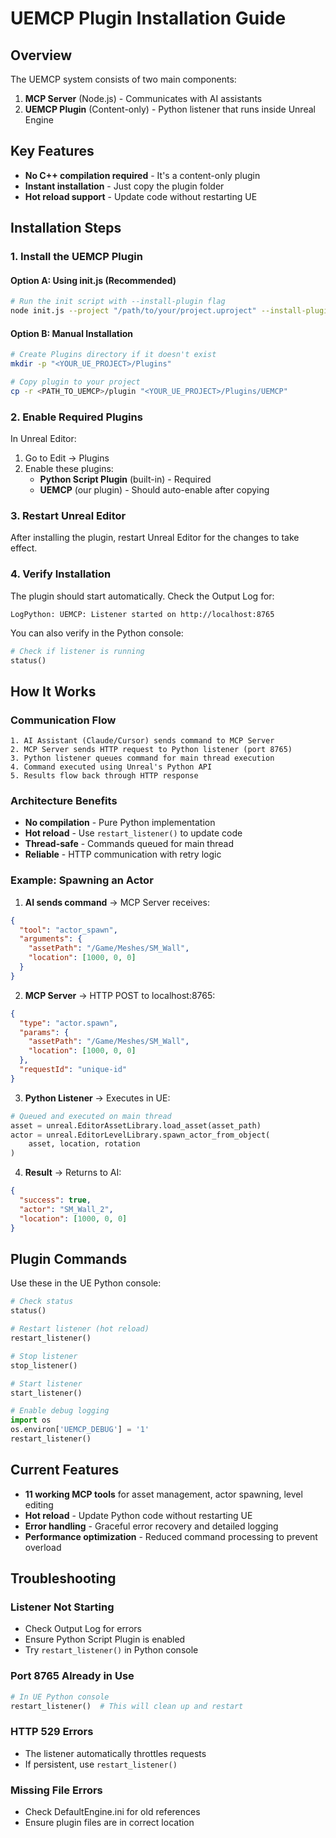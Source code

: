 # UEMCP Plugin Installation Guide

## Overview

The UEMCP system consists of two main components:
1. **MCP Server** (Node.js) - Communicates with AI assistants
2. **UEMCP Plugin** (Content-only) - Python listener that runs inside Unreal Engine

## Key Features

- **No C++ compilation required** - It's a content-only plugin
- **Instant installation** - Just copy the plugin folder
- **Hot reload support** - Update code without restarting UE

## Installation Steps

### 1. Install the UEMCP Plugin

#### Option A: Using init.js (Recommended)
```bash
# Run the init script with --install-plugin flag
node init.js --project "/path/to/your/project.uproject" --install-plugin
```

#### Option B: Manual Installation
```bash
# Create Plugins directory if it doesn't exist
mkdir -p "<YOUR_UE_PROJECT>/Plugins"

# Copy plugin to your project
cp -r <PATH_TO_UEMCP>/plugin "<YOUR_UE_PROJECT>/Plugins/UEMCP"
```

### 2. Enable Required Plugins

In Unreal Editor:
1. Go to Edit → Plugins
2. Enable these plugins:
   - **Python Script Plugin** (built-in) - Required
   - **UEMCP** (our plugin) - Should auto-enable after copying

### 3. Restart Unreal Editor

After installing the plugin, restart Unreal Editor for the changes to take effect.

### 4. Verify Installation

The plugin should start automatically. Check the Output Log for:
```
LogPython: UEMCP: Listener started on http://localhost:8765
```

You can also verify in the Python console:
```python
# Check if listener is running
status()
```

## How It Works

### Communication Flow

```
1. AI Assistant (Claude/Cursor) sends command to MCP Server
2. MCP Server sends HTTP request to Python listener (port 8765)
3. Python listener queues command for main thread execution
4. Command executed using Unreal's Python API
5. Results flow back through HTTP response
```

### Architecture Benefits

- **No compilation** - Pure Python implementation
- **Hot reload** - Use `restart_listener()` to update code
- **Thread-safe** - Commands queued for main thread
- **Reliable** - HTTP communication with retry logic

### Example: Spawning an Actor

1. **AI sends command** → MCP Server receives:
```json
{
  "tool": "actor_spawn",
  "arguments": {
    "assetPath": "/Game/Meshes/SM_Wall",
    "location": [1000, 0, 0]
  }
}
```

2. **MCP Server** → HTTP POST to localhost:8765:
```json
{
  "type": "actor.spawn",
  "params": {
    "assetPath": "/Game/Meshes/SM_Wall",
    "location": [1000, 0, 0]
  },
  "requestId": "unique-id"
}
```

3. **Python Listener** → Executes in UE:
```python
# Queued and executed on main thread
asset = unreal.EditorAssetLibrary.load_asset(asset_path)
actor = unreal.EditorLevelLibrary.spawn_actor_from_object(
    asset, location, rotation
)
```

4. **Result** → Returns to AI:
```json
{
  "success": true,
  "actor": "SM_Wall_2",
  "location": [1000, 0, 0]
}
```

## Plugin Commands

Use these in the UE Python console:

```python
# Check status
status()

# Restart listener (hot reload)
restart_listener()

# Stop listener
stop_listener()

# Start listener
start_listener()

# Enable debug logging
import os
os.environ['UEMCP_DEBUG'] = '1'
restart_listener()
```

## Current Features

- **11 working MCP tools** for asset management, actor spawning, level editing
- **Hot reload** - Update Python code without restarting UE
- **Error handling** - Graceful error recovery and detailed logging
- **Performance optimization** - Reduced command processing to prevent overload

## Troubleshooting

### Listener Not Starting
- Check Output Log for errors
- Ensure Python Script Plugin is enabled
- Try `restart_listener()` in Python console

### Port 8765 Already in Use
```python
# In UE Python console
restart_listener()  # This will clean up and restart
```

### HTTP 529 Errors
- The listener automatically throttles requests
- If persistent, use `restart_listener()`

### Missing File Errors
- Check DefaultEngine.ini for old references
- Ensure plugin files are in correct location